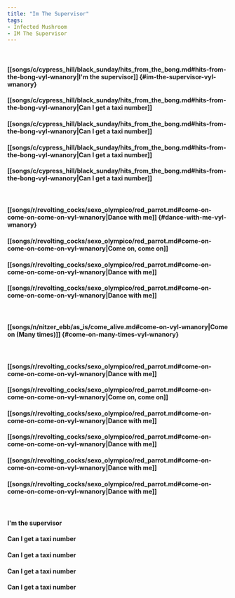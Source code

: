 ```yaml
---
title: "Im The Supervisor"
tags:
- Infected Mushroom
- IM The Supervisor
---
```

&nbsp;
#### [[songs/c/cypress_hill/black_sunday/hits_from_the_bong.md#hits-from-the-bong-vyl-wnanory|I'm the supervisor]] {#im-the-supervisor-vyl-wnanory}
#### [[songs/c/cypress_hill/black_sunday/hits_from_the_bong.md#hits-from-the-bong-vyl-wnanory|Can I get a taxi number]]
#### [[songs/c/cypress_hill/black_sunday/hits_from_the_bong.md#hits-from-the-bong-vyl-wnanory|Can I get a taxi number]]
#### [[songs/c/cypress_hill/black_sunday/hits_from_the_bong.md#hits-from-the-bong-vyl-wnanory|Can I get a taxi number]]
#### [[songs/c/cypress_hill/black_sunday/hits_from_the_bong.md#hits-from-the-bong-vyl-wnanory|Can I get a taxi number]]
&nbsp;
#### [[songs/r/revolting_cocks/sexo_olympico/red_parrot.md#come-on-come-on-come-on-vyl-wnanory|Dance with me]] {#dance-with-me-vyl-wnanory}
#### [[songs/r/revolting_cocks/sexo_olympico/red_parrot.md#come-on-come-on-come-on-vyl-wnanory|Come on, come on]]
#### [[songs/r/revolting_cocks/sexo_olympico/red_parrot.md#come-on-come-on-come-on-vyl-wnanory|Dance with me]]
#### [[songs/r/revolting_cocks/sexo_olympico/red_parrot.md#come-on-come-on-come-on-vyl-wnanory|Dance with me]]
&nbsp;
#### [[songs/n/nitzer_ebb/as_is/come_alive.md#come-on-vyl-wnanory|Come on (Many times)]] {#come-on-many-times-vyl-wnanory}
&nbsp;
#### [[songs/r/revolting_cocks/sexo_olympico/red_parrot.md#come-on-come-on-come-on-vyl-wnanory|Dance with me]]
#### [[songs/r/revolting_cocks/sexo_olympico/red_parrot.md#come-on-come-on-come-on-vyl-wnanory|Come on, come on]]
#### [[songs/r/revolting_cocks/sexo_olympico/red_parrot.md#come-on-come-on-come-on-vyl-wnanory|Dance with me]]
#### [[songs/r/revolting_cocks/sexo_olympico/red_parrot.md#come-on-come-on-come-on-vyl-wnanory|Dance with me]]
#### [[songs/r/revolting_cocks/sexo_olympico/red_parrot.md#come-on-come-on-come-on-vyl-wnanory|Dance with me]]
#### [[songs/r/revolting_cocks/sexo_olympico/red_parrot.md#come-on-come-on-come-on-vyl-wnanory|Dance with me]]
&nbsp;
#### I'm the supervisor
#### Can I get a taxi number
#### Can I get a taxi number
#### Can I get a taxi number
#### Can I get a taxi number
